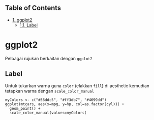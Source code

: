 <div id="table-of-contents">
<h2>Table of Contents</h2>
<div id="text-table-of-contents">
<ul>
<li><a href="#org9c7a8e9">1. ggplot2</a>
<ul>
<li><a href="#orgabf0151">1.1. Label</a></li>
</ul>
</li>
</ul>
</div>
</div>

# ggplot2<a id="org9c7a8e9"></a>

Pelbagai rujukan berkaitan dengan `ggplot2`

## Label<a id="orgabf0151"></a>

Untuk tukarkan warna guna `color` (elakkan `fill`) di aesthetic kemudian tetapkan
warna dengan `scale_color_manual`

    myColors <- c("#56ddc5", "#ff3db7", "#4699dd")
    ggplot(mtcars, aes(x=mpg, y=hp, col=as.factor(cyl))) +
      geom_point() +
      scale_color_manual(values=myColors)